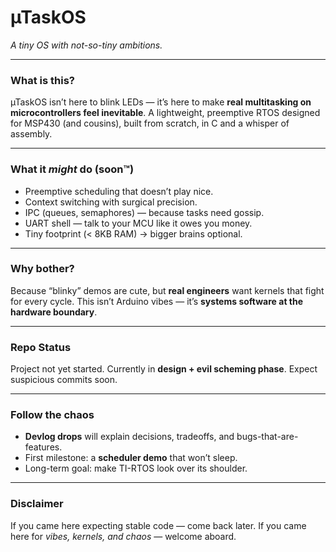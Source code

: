 # µTaskOS

*A tiny OS with not-so-tiny ambitions.*

---

### What is this?

µTaskOS isn’t here to blink LEDs — it’s here to make **real multitasking on microcontrollers feel inevitable**. A lightweight, preemptive RTOS designed for MSP430 (and cousins), built from scratch, in C and a whisper of assembly.

---

### What it *might* do (soon™)

* Preemptive scheduling that doesn’t play nice.
* Context switching with surgical precision.
* IPC (queues, semaphores) — because tasks need gossip.
* UART shell — talk to your MCU like it owes you money.
* Tiny footprint (< 8KB RAM) → bigger brains optional.

---

### Why bother?

Because “blinky” demos are cute, but **real engineers** want kernels that fight for every cycle. This isn’t Arduino vibes — it’s **systems software at the hardware boundary**.

---

### Repo Status

Project not yet started.
Currently in **design + evil scheming phase**.
Expect suspicious commits soon.

---

### Follow the chaos

* **Devlog drops** will explain decisions, tradeoffs, and bugs-that-are-features.
* First milestone: a **scheduler demo** that won’t sleep.
* Long-term goal: make TI-RTOS look over its shoulder.

---

### Disclaimer

If you came here expecting stable code — come back later.
If you came here for *vibes, kernels, and chaos* — welcome aboard.
